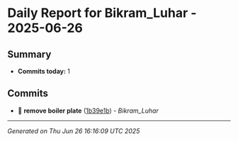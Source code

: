 # Daily Report for Bikram_Luhar - 2025-06-26

## Summary
- **Commits today:** 1

## Commits

- 🐛 **remove boiler plate** ([1b39e1b](../../commit/1b39e1b)) - *Bikram_Luhar*

---
*Generated on Thu Jun 26 16:16:09 UTC 2025*
